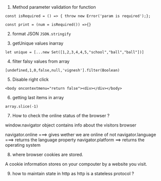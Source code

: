1. Method parameter validation for function

```
const isRequired = () => { throw new Error('param is required');};

const print = (num = isRequired()) =>{}
```

2. format JSON `JSON.stringify`

3. getUnique values inarray

```
let unique = [...new Set([1,2,3,4,4,5,"school","ball","ball"])]

```

4. filter falsy values from array

```
[undefined,1,0,false,null,'vignesh'].filter(Boolean)

```

5. Disable right click

```
<body oncontextmenu="return false"><div></div></body>

```

6. getting last items in array

```
array.slice(-1)

```

7. How to check the online status of the browser ?

window.navigator object contains info about the visitors browser

navigator.online ===> gives wether we are online of not
navigator.language ===> returns the language property
navigator.platform ==> returns the operating system

8. where browser cookies are stored.

A cookie information stores on your compouter by a website you visit.

9. how to maintain state in http as http is a stateless protocol ?
